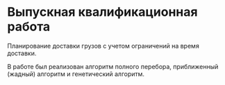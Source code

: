 # Выпускная квалификационная работа

Планирование доставки грузов с учетом ограничений на время доставки. 

В работе был реализован алгоритм полного перебора, приближенный (жадный) алгоритм и генетический алгоритм.
